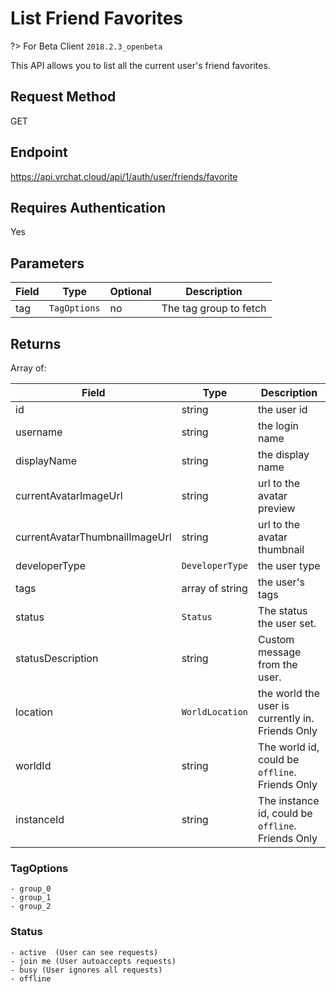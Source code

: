 # List Friend Favorites 

?> For Beta Client `2018.2.3_openbeta`

This API allows you to list all the current user's friend favorites.

## Request Method 
GET

## Endpoint
https://api.vrchat.cloud/api/1/auth/user/friends/favorite

## Requires Authentication
Yes

## Parameters

Field | Type | Optional | Description
------|------|----------|------------
tag | `TagOptions` | no | The tag group to fetch

## Returns 

Array of:

Field | Type | Description
------|------|------------
id | string | the user id
username | string | the login name
displayName | string | the display name
currentAvatarImageUrl | string | url to the avatar preview
currentAvatarThumbnailImageUrl | string | url to the avatar thumbnail
developerType | `DeveloperType` | the user type
tags | array of string | the user's tags
status | `Status` | The status the user set.
statusDescription | string | Custom message from the user.
location | `WorldLocation` | the world the user is currently in. Friends Only
worldId | string | The world id, could be `offline`. Friends Only
instanceId | string | The instance id, could be `offline`. Friends Only

### TagOptions

    - group_0
    - group_1
    - group_2

### Status

    - active  (User can see requests)
    - join me (User autoaccepts requests)
    - busy (User ignores all requests)
    - offline
